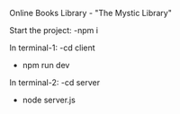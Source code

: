 Online Books Library - "The Mystic Library"

Start the project:
-npm i

In terminal-1:
-cd client
- npm run dev
    
In terminal-2:
-cd server
- node server.js

